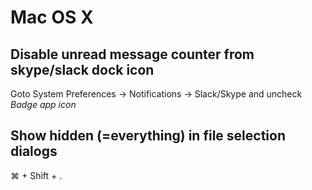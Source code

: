# Mac OS X

## Disable unread message counter from skype/slack dock icon

Goto System Preferences -> Notifications -> Slack/Skype and uncheck *Badge app icon*

## Show hidden (=everything) in file selection dialogs

&#8984; + Shift + .